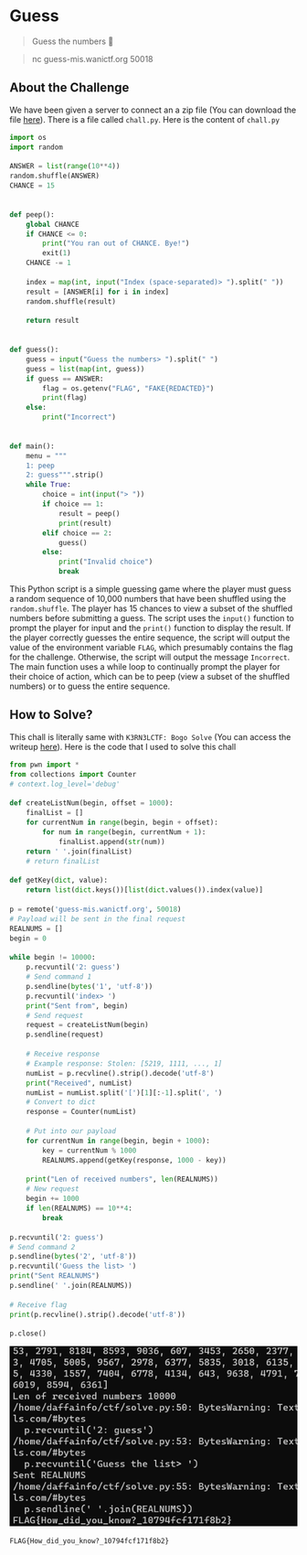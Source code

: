 # Guess
> Guess the numbers 🤔

> nc guess-mis.wanictf.org 50018

## About the Challenge
We have been given a server to connect an a zip file (You can download the file [here](mis-guess.zip)). There is a file called `chall.py`. Here is the content of `chall.py`

```python
import os
import random

ANSWER = list(range(10**4))
random.shuffle(ANSWER)
CHANCE = 15


def peep():
    global CHANCE
    if CHANCE <= 0:
        print("You ran out of CHANCE. Bye!")
        exit(1)
    CHANCE -= 1

    index = map(int, input("Index (space-separated)> ").split(" "))
    result = [ANSWER[i] for i in index]
    random.shuffle(result)

    return result


def guess():
    guess = input("Guess the numbers> ").split(" ")
    guess = list(map(int, guess))
    if guess == ANSWER:
        flag = os.getenv("FLAG", "FAKE{REDACTED}")
        print(flag)
    else:
        print("Incorrect")


def main():
    menu = """
    1: peep
    2: guess""".strip()
    while True:
        choice = int(input("> "))
        if choice == 1:
            result = peep()
            print(result)
        elif choice == 2:
            guess()
        else:
            print("Invalid choice")
            break
```

This Python script is a simple guessing game where the player must guess a random sequence of 10,000 numbers that have been shuffled using the `random.shuffle`. The player has 15 chances to view a subset of the shuffled numbers before submitting a guess. The script uses the `input()` function to prompt the player for input and the `print()` function to display the result. If the player correctly guesses the entire sequence, the script will output the value of the environment variable `FLAG`, which presumably contains the flag for the challenge. Otherwise, the script will output the message `Incorrect`. The main function uses a while loop to continually prompt the player for their choice of action, which can be to peep (view a subset of the shuffled numbers) or to guess the entire sequence.

## How to Solve?
This chall is literally same with `K3RN3LCTF: Bogo Solve` (You can access the writeup [here](https://ctftime.org/writeup/31333)). Here is the code that I used to solve this chall

```python
from pwn import *
from collections import Counter
# context.log_level='debug'

def createListNum(begin, offset = 1000):
    finalList = []
    for currentNum in range(begin, begin + offset):
        for num in range(begin, currentNum + 1):
            finalList.append(str(num))
    return ' '.join(finalList)
    # return finalList

def getKey(dict, value):
    return list(dict.keys())[list(dict.values()).index(value)]

p = remote('guess-mis.wanictf.org', 50018)
# Payload will be sent in the final request
REALNUMS = []
begin = 0

while begin != 10000:
    p.recvuntil('2: guess')
    # Send command 1
    p.sendline(bytes('1', 'utf-8'))
    p.recvuntil('index> ')
    print("Sent from", begin)
    # Send request
    request = createListNum(begin)
    p.sendline(request)

    # Receive response
    # Example response: Stolen: [5219, 1111, ..., 1]
    numList = p.recvline().strip().decode('utf-8')
    print("Received", numList)
    numList = numList.split('[')[1][:-1].split(', ')
    # Convert to dict
    response = Counter(numList)

    # Put into our payload
    for currentNum in range(begin, begin + 1000):
        key = currentNum % 1000
        REALNUMS.append(getKey(response, 1000 - key))

    print("Len of received numbers", len(REALNUMS))
    # New request
    begin += 1000
    if len(REALNUMS) == 10**4:
        break

p.recvuntil('2: guess')
# Send command 2
p.sendline(bytes('2', 'utf-8'))
p.recvuntil('Guess the list> ')
print("Sent REALNUMS")
p.sendline(' '.join(REALNUMS))

# Receive flag
print(p.recvline().strip().decode('utf-8'))

p.close()
```

![flag](images/flag.png)

```
FLAG{How_did_you_know?_10794fcf171f8b2}
```